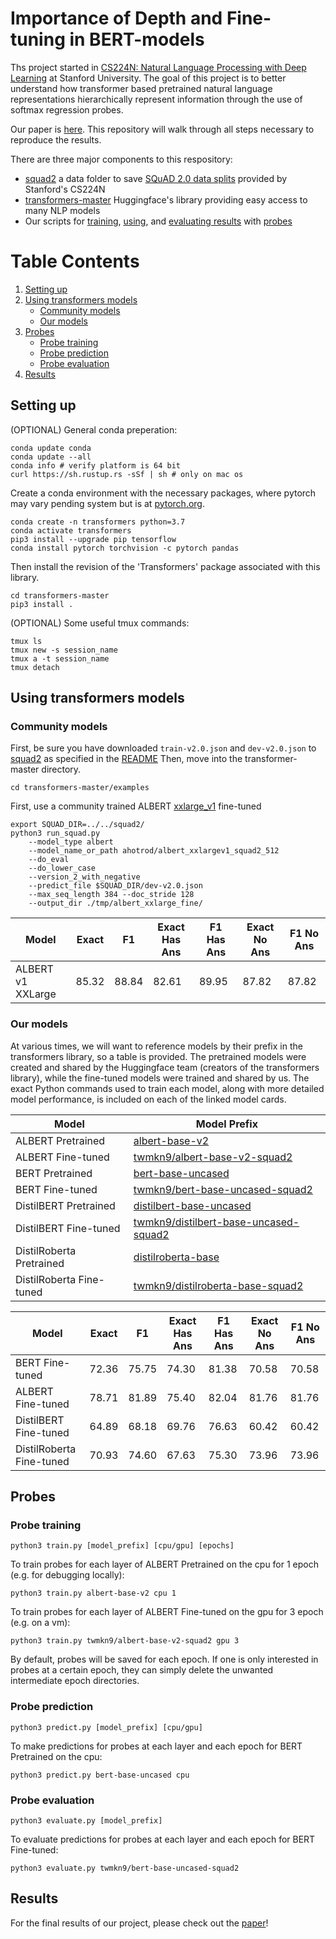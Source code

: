 # Importance of Depth and Fine-tuning in BERT-models

Ths project started in [CS224N: Natural Language Processing with Deep Learning](http://web.stanford.edu/class/cs224n/) at Stanford University. The goal of this project is to better understand how transformer based pretrained natural language representations hierarchically represent information through the use of softmax regression probes. 

Our paper is [here](CS224N_Final_Report.pdf). This repository will walk through all steps necessary to reproduce the results.

There are three major components to this respository:

- [squad2](squad2/) a data folder to save [SQuAD 2.0 data splits](https://github.com/minggg/squad/tree/master/data) provided by Stanford's CS224N
- [transformers-master](https://github.com/huggingface/transformers) Huggingface's library providing easy access to many NLP models
- Our scripts for [training](train.py), [using](predict.py), and [evaluating results](evaluate.py) with [probes](probe.py)

# Table Contents 

1. [Setting up](#setting-up)
2. [Using transformers models](#using-transformers-models)
    - [Community models](#community-models)
    - [Our models](#training-our-own)
3. [Probes](#probes)
    - [Probe training](#probe-training)
    - [Probe prediction](#probe-prediction)
    - [Probe evaluation](#probe-evaluation)
4. [Results](#results)

## Setting up

(OPTIONAL) General conda preperation:
```
conda update conda
conda update --all
conda info # verify platform is 64 bit
curl https://sh.rustup.rs -sSf | sh # only on mac os
```

Create a conda environment with the necessary packages, where pytorch may vary pending system but is at [pytorch.org](pytorch.org).
```
conda create -n transformers python=3.7
conda activate transformers
pip3 install --upgrade pip tensorflow
conda install pytorch torchvision -c pytorch pandas
```

Then install the revision of the 'Transformers' package associated with this library.
```
cd transformers-master
pip3 install .
```

(OPTIONAL) Some useful tmux commands:
```
tmux ls
tmux new -s session_name
tmux a -t session_name
tmux detach
```

## Using transformers models

### Community models

First, be sure you have downloaded `train-v2.0.json` and `dev-v2.0.json` to [squad2](squad2) as specified in the [README](squad2/README.md) Then, move into the transformer-master directory.

```
cd transformers-master/examples
```

First, use a community trained ALBERT [xxlarge_v1](https://huggingface.co/ahotrod/albert_xxlargev1_squad2_512) fine-tuned

```
export SQUAD_DIR=../../squad2/
python3 run_squad.py 
    --model_type albert 
    --model_name_or_path ahotrod/albert_xxlargev1_squad2_512 
    --do_eval 
    --do_lower_case 
    --version_2_with_negative 
    --predict_file $SQUAD_DIR/dev-v2.0.json 
    --max_seq_length 384 --doc_stride 128 
    --output_dir ./tmp/albert_xxlarge_fine/
```

| Model                 | Exact | F1    | Exact Has Ans | F1 Has Ans | Exact No Ans | F1 No Ans |
|-----------------------|-------|-------|---------------|------------|--------------|-----------|
| ALBERT v1 XXLarge     | 85.32 | 88.84 | 82.61         | 89.95      | 87.82        | 87.82     |

### Our models

At various times, we will want to reference models by their prefix in the transformers library, so a table is provided. The pretrained models were created and shared by the Huggingface team (creators of the transformers library), while the fine-tuned models were trained and shared by us. The exact Python commands used to train each model, along with more detailed model performance, is included on each of the linked model cards.

| Model                    | Model Prefix                                                                                          |
|--------------------------|-------------------------------------------------------------------------------------------------------|
| ALBERT Pretrained        | [albert-base-v2](https://huggingface.co/albert-base-v2)                                               |
| ALBERT Fine-tuned        | [twmkn9/albert-base-v2-squad2](https://huggingface.co/twmkn9/albert-base-v2-squad2)                   |
| BERT Pretrained          | [bert-base-uncased](https://huggingface.co/bert-base-uncased)                                         |
| BERT Fine-tuned          | [twmkn9/bert-base-uncased-squad2](https://huggingface.co/twmkn9/bert-base-uncased-squad2)             |
| DistilBERT Pretrained    | [distilbert-base-uncased](https://huggingface.co/distilbert-base-uncased)                             |
| DistilBERT Fine-tuned    | [twmkn9/distilbert-base-uncased-squad2](https://huggingface.co/twmkn9/distilbert-base-uncased-squad2) |
| DistilRoberta Pretrained | [distilroberta-base](https://huggingface.co/distilroberta-base)                                       |
| DistilRoberta Fine-tuned | [twmkn9/distilroberta-base-squad2](https://huggingface.co/twmkn9/distilroberta-base-squad2)           |

| Model                    | Exact | F1    | Exact Has Ans | F1 Has Ans | Exact No Ans | F1 No Ans |
|--------------------------|-------|-------|---------------|------------|--------------|-----------|
| BERT Fine-tuned          | 72.36 | 75.75 | 74.30         | 81.38      | 70.58        | 70.58     |
| ALBERT Fine-tuned        | 78.71 | 81.89 | 75.40         | 82.04      | 81.76        | 81.76     |
| DistilBERT Fine-tuned    | 64.89 | 68.18 | 69.76         | 76.63      | 60.42        | 60.42     |
| DistilRoberta Fine-tuned | 70.93 | 74.60 | 67.63         | 75.30      | 73.96        | 73.96     |

## Probes

### Probe training

```
python3 train.py [model_prefix] [cpu/gpu] [epochs]
```

To train probes for each layer of ALBERT Pretrained on the cpu for 1 epoch (e.g. for debugging locally):
```
python3 train.py albert-base-v2 cpu 1
```

To train probes for each layer of ALBERT Fine-tuned on the gpu for 3 epoch (e.g. on a vm):
```
python3 train.py twmkn9/albert-base-v2-squad2 gpu 3
```

By default, probes will be saved for each epoch. If one is only interested in probes at a certain epoch, they can simply delete the unwanted intermediate epoch directories.

### Probe prediction

```
python3 predict.py [model_prefix] [cpu/gpu]
```

To make predictions for probes at each layer and each epoch for BERT Pretrained on the cpu:
```
python3 predict.py bert-base-uncased cpu
```

### Probe evaluation

```
python3 evaluate.py [model_prefix]
```

To evaluate predictions for probes at each layer and each epoch for BERT Fine-tuned:
```
python3 evaluate.py twmkn9/bert-base-uncased-squad2
```

## Results

For the final results of our project, please check out the [paper](CS224N_Final_Report.pdf)! 